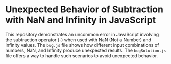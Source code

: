 # Unexpected Behavior of Subtraction with NaN and Infinity in JavaScript

This repository demonstrates an uncommon error in JavaScript involving the subtraction operator (-) when used with NaN (Not a Number) and Infinity values.  The `bug.js` file shows how different input combinations of numbers, NaN, and Infinity produce unexpected results. The `bugSolution.js` file offers a way to handle such scenarios to avoid unexpected behavior.